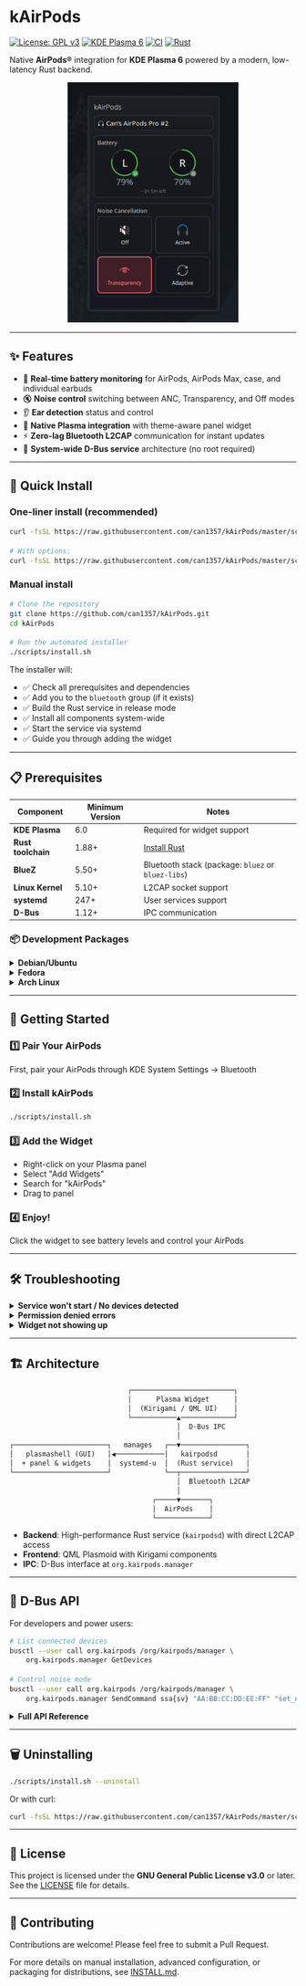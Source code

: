 # kAirPods

[![License: GPL v3](https://img.shields.io/badge/License-GPLv3-blue.svg)](https://www.gnu.org/licenses/gpl-3.0)
[![KDE Plasma 6](https://img.shields.io/badge/KDE%20Plasma-6-blue)](https://kde.org/plasma-desktop/)
[![CI](https://github.com/can1357/kAirPods/actions/workflows/ci.yml/badge.svg)](https://github.com/can1357/kAirPods/actions/workflows/ci.yml)
[![Rust](https://img.shields.io/badge/Built%20with-Rust-orange.svg)](https://www.rust-lang.org/)

Native **AirPods®** integration for **KDE Plasma 6** powered by a modern, low-latency Rust backend.

<p align="center">
  <img src="screenshot.png" width="300" alt="kAirPods panel widget showing battery levels and controls"/>
</p>

---

## ✨ Features

- 🔋 **Real-time battery monitoring** for AirPods, AirPods Max, case, and individual earbuds
- 🔇 **Noise control** switching between ANC, Transparency, and Off modes
- 👂 **Ear detection** status and control
- 🎨 **Native Plasma integration** with theme-aware panel widget
- ⚡ **Zero-lag Bluetooth L2CAP** communication for instant updates
- 🔧 **System-wide D-Bus service** architecture (no root required)

---

## 🚀 Quick Install

### One-liner install (recommended)

```bash
curl -fsSL https://raw.githubusercontent.com/can1357/kAirPods/master/scripts/get.sh | bash

# With options:
curl -fsSL https://raw.githubusercontent.com/can1357/kAirPods/master/scripts/get.sh | bash -s -- --verbose --debug
```

### Manual install

```bash
# Clone the repository
git clone https://github.com/can1357/kAirPods.git
cd kAirPods

# Run the automated installer
./scripts/install.sh
```

The installer will:

- ✅ Check all prerequisites and dependencies
- ✅ Add you to the `bluetooth` group (if it exists)
- ✅ Build the Rust service in release mode
- ✅ Install all components system-wide
- ✅ Start the service via systemd
- ✅ Guide you through adding the widget

---

## 📋 Prerequisites

| Component          | Minimum Version | Notes                                              |
| ------------------ | --------------- | -------------------------------------------------- |
| **KDE Plasma**     | 6.0             | Required for widget support                        |
| **Rust toolchain** | 1.88+           | [Install Rust](https://rustup.rs/)                 |
| **BlueZ**          | 5.50+           | Bluetooth stack (package: `bluez` or `bluez-libs`) |
| **Linux Kernel**   | 5.10+           | L2CAP socket support                               |
| **systemd**        | 247+            | User services support                              |
| **D-Bus**          | 1.12+           | IPC communication                                  |

### 📦 Development Packages

<details>
<summary><b>Debian/Ubuntu</b></summary>

```bash
sudo apt install build-essential pkg-config libdbus-1-dev libbluetooth-dev
```

</details>

<details>
<summary><b>Fedora</b></summary>

```bash
sudo dnf install gcc pkg-config dbus-devel bluez-libs-devel
```

</details>

<details>
<summary><b>Arch Linux</b></summary>

```bash
sudo pacman -S base-devel pkgconf dbus bluez-libs
```

</details>

---

## 🎯 Getting Started

### 1️⃣ **Pair Your AirPods**

First, pair your AirPods through KDE System Settings → Bluetooth

### 2️⃣ **Install kAirPods**

```bash
./scripts/install.sh
```

### 3️⃣ **Add the Widget**

- Right-click on your Plasma panel
- Select "Add Widgets"
- Search for "kAirPods"
- Drag to panel

### 4️⃣ **Enjoy!**

Click the widget to see battery levels and control your AirPods

---

## 🛠️ Troubleshooting

<details>
<summary><b>Service won't start / No devices detected</b></summary>

1. **Check bluetooth group** (installer handles this automatically):

   ```bash
   groups | grep bluetooth
   ```

2. **Check service logs**:

   ```bash
   systemctl --user status kairpodsd
   journalctl --user -u kairpodsd -f
   ```

3. **Ensure AirPods are paired** via KDE Bluetooth settings first
</details>

<details>
<summary><b>Permission denied errors</b></summary>

- The installer automatically adds you to the bluetooth group
- If you still have issues, try: `sudo setcap 'cap_net_raw,cap_net_admin+eip' $(command -v kairpodsd)`
</details>

<details>
<summary><b>Widget not showing up</b></summary>

- Restart plasmashell: `systemctl --user restart plasma-plasmashell`
- Or simply log out and back in
</details>

---

## 🏗️ Architecture

```
                             ┌─────────────────────────┐
                             │      Plasma Widget      │
                             │  (Kirigami / QML UI)    │
                             └───────────▲─────────────┘
                                         │  D-Bus IPC
                                         │
┌───────────────────────┐   manages   ┌──▼────────────────┐
│   plasmashell (GUI)   │◀────────────│   kairpodsd       │
│  + panel & widgets    │  systemd-u  │  (Rust service)   │
└───────────────────────┘             └──┬────────────────┘
                                         │  Bluetooth L2CAP
                                         │
                                   ┌─────▼───────┐
                                   │  AirPods    │
                                   └─────────────┘

```

- **Backend**: High-performance Rust service (`kairpodsd`) with direct L2CAP access
- **Frontend**: QML Plasmoid with Kirigami components
- **IPC**: D-Bus interface at `org.kairpods.manager`

---

## 🔌 D-Bus API

For developers and power users:

```bash
# List connected devices
busctl --user call org.kairpods /org/kairpods/manager \
    org.kairpods.manager GetDevices

# Control noise mode
busctl --user call org.kairpods /org/kairpods/manager \
    org.kairpods.manager SendCommand ssa{sv} "AA:BB:CC:DD:EE:FF" "set_noise_mode" 1 "value" s "anc"
```

<details>
<summary><b>Full API Reference</b></summary>

### Methods

- `GetDevices() → s` - Returns JSON array of all connected AirPods
- `GetDevice(address: s) → s` - Returns JSON state of specific device
- `SendCommand(address: s, action: s, params: a{sv}) → b` - Send commands
- `ConnectDevice(address: s) → b` - Connect to AirPods
- `DisconnectDevice(address: s) → b` - Disconnect from AirPods

### Signals

- `BatteryUpdated(address: s, battery: s)` - Battery level changes
- `NoiseControlChanged(address: s, mode: s)` - Noise control changes
- `DeviceConnected(address: s)` - Connection events
- `DeviceDisconnected(address: s)` - Disconnection events
</details>

---

## 🗑️ Uninstalling

```bash
./scripts/install.sh --uninstall
```

Or with curl:

```bash
curl -fsSL https://raw.githubusercontent.com/can1357/kAirPods/master/scripts/get.sh | bash -s -- --uninstall
```

---

## 📄 License

This project is licensed under the **GNU General Public License v3.0** or later.  
See the [LICENSE](LICENSE) file for details.

---

## 🤝 Contributing

Contributions are welcome! Please feel free to submit a Pull Request.

For more details on manual installation, advanced configuration, or packaging for distributions, see [INSTALL.md](INSTALL.md).
